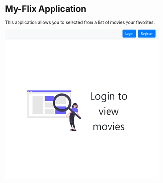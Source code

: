 # My-Flix Application

This application allows you to selected from a list of movies your favorites. 

![](client/src/assets/preview.png)
